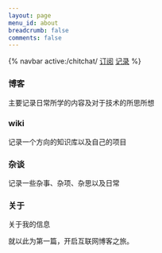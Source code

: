 ```yaml
---
layout: page
menu_id: about
breadcrumb: false
comments: false
---
```

{% navbar active:/chitchat/ [订阅](/chitchat/) [](/chitchat/think/) [记录](/chitchat/record/) %}





### 博客

主要记录日常所学的内容及对于技术的所思所想

### wiki

记录一个方向的知识库以及自己的项目

### 杂谈

记录一些杂事、杂项、杂思以及日常

### 关于

关于我的信息

就以此为第一篇，开启互联网博客之旅。